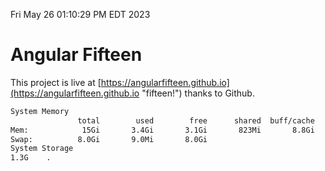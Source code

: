 Fri May 26 01:10:29 PM EDT 2023

# Angular Fifteen


This project is live at [https://angularfifteen.github.io](https://angularfifteen.github.io "fifteen!") thanks to Github.

```bash
System Memory
               total        used        free      shared  buff/cache   available
Mem:            15Gi       3.4Gi       3.1Gi       823Mi       8.8Gi        10Gi
Swap:          8.0Gi       9.0Mi       8.0Gi
System Storage
1.3G	.
```
